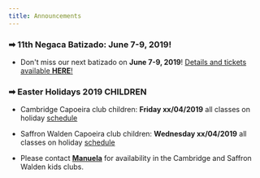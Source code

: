 ```yaml
---
title: Announcements
---
```


### ➡ 11th Negaca Batizado: June 7-9, 2019!
* Don't miss our next batizado on **June 7-9, 2019**! [Details and tickets available **HERE**!](/batizado2019)

### ➡ Easter Holidays 2019 CHILDREN
* Cambridge Capoeira club children: **Friday xx/04/2019** all classes on holiday [schedule](#classes)  
* Saffron Walden Capoeira club children: **Wednesday xx/04/2019** all classes on holiday [schedule](#classes)  
  
* Please contact [**Manuela**](mailto:manuela.gnc@gmail.com) for availability in the Cambridge and Saffron Walden kids clubs.

<!--
### ➡ January is bring a friend to capoeira month!
* **2 for 1 classes** when you bring a friend to try capoeira on Thursdays beginners! Spread the love, help us grow, get a free class ;)

### ➡ Back to class Schedule 2019 CHILDREN
* **Cambridge** Capoeira club children: First class in 2019 is **Friday, January 11th, 2019**
* **Saffron Walden** Capoeira club children: First class in 2019 is **Wednesday, January 16th, 2019**
* Please contact [**Manuela**](mailto:manuela.gnc@gmail.com) for availability in the Cambridge and Saffron Walden kids clubs

### ➡ [**GNC Batizado 2018**](/batizado2018)!
Mark your calendar for the Grupo Negaça Capoeira Batizado **June 15-17, 2018**! Join us to celebrate 10yrs of Negaça in the UK! Book your tickets [**here**](/batizado2018#info)

### ➡ New adult class in Cambourne
Taught by Mestre Chitãozinho, this new class starts on the 28th February and is open to complete beginners with all Capoeira levels welcome. Check out the details in the [schedule](#classes)
* Please contact [**Helen**](mailto:capoeiracambs@gmail.com) for availability in the Cambourne class

### ➡ Easter Holidays 2018 CHILDREN
* Cambridge Capoeira club children:  Friday 30/03/2018 all classes on holiday [schedule](#classes)
* Saffron Walden Capoeira club children: Wednesday 4/04/2018 all classes on holiday [schedule](#classes)
* Please contact [**Manuela**](mailto:manuela.gnc@gmail.com) for place availability in the Cambridge and Saffron Walden kids clubs.
-->

<!--
### ➡ New 2018 Beginners series!
Get fit, make new friends and start an awesome hobby in 2018 with capoeira!  
New 10-week beginners series starting:
* February 1st, 2018 in Cambridge (Thursdays, 6:30-7:30pm). Full series for £50 or £6/class

Check out the detailed [schedule](#classes) of beginner classes and [**sign-up here**](/signup). Places are limited!
-->
<!--
### ➡ Easter Holidays 2018 CHILDREN
* Cambridge Capoeira club children:  Friday 30/03/2018 all classes on holiday [schedule](#classes)
* Saffron Walden Capoeira club children: Wednesday 4/04/2018 all classes on holiday [schedule](#classes)

* Please contact [**Manuela**](mailto:manuela.gnc@gmail.com) for place availability in the Cambridge and Saffron Walden kids clubs.
* Please contact [**Susannah**](mailto:enganosa.gnc@gmail.com) for place availability in the Stapleford kids clubs.

### ➡ [Mill Road Winter Fair 2018](http://www.millroadwinterfair.org/performers-2018/)
* Our street roda is <font color="red">cancelled</font> due to weather and low interest but we still want to meet up for a coffee on **Saturday, December 1st @ 12:00** [in front of the Co-op on Mill Road, Cambridge](https://goo.gl/maps/ErsZBUaDUn72)!

-->
